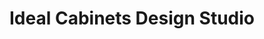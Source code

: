 ---
title: "Ideal Cabinets Design Studio"
url: /charlottesville/ideal-cabinets-design-studio/
shop: Allgemein
---